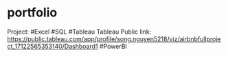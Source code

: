 # portfolio
Project:
#Excel
#SQL
#Tableau
Tableau Public link: https://public.tableau.com/app/profile/song.nguyen5218/viz/airbnbfullproject_17122565353140/Dashboard1
#PowerBI
#
